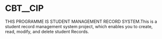 # CBT__CIP
THIS PROGRAMME IS STUDENT MANAGEMENT RECORD SYSTEM.This is a student record management system project, which enables you to create, read, modify, and delete student Records. 

